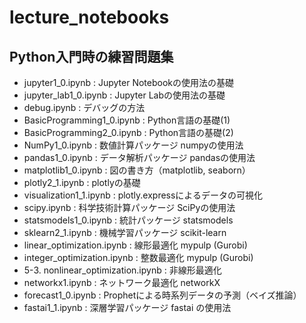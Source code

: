 # lecture_notebooks
## Python入門時の練習問題集

* jupyter1_0.ipynb  : Jupyter Notebookの使用法の基礎
* jupyter_lab1_0.ipynb  : Jupyter Labの使用法の基礎
* debug.ipynb : デバッグの方法
* BasicProgramming1_0.ipynb : Python言語の基礎(1)
* BasicProgramming2_0.ipynb : Python言語の基礎(2) 
* NumPy1_0.ipynb	: 数値計算パッケージ numpyの使用法
* pandas1_0.ipynb : データ解析パッケージ pandasの使用法
* matplotlib1_0.ipynb	: 図の書き方（matplotlib, seaborn）
* plotly2_1.ipynb : plotlyの基礎
* visualization1_1.ipynb : plotly.expressによるデータの可視化
* scipy.ipynb : 科学技術計算パッケージ SciPyの使用法
* statsmodels1_0.ipynb : 統計パッケージ statsmodels
* sklearn2_1.ipynb : 機械学習パッケージ scikit-learn
* linear_optimization.ipynb	: 線形最適化 mypulp (Gurobi) 
* integer_optimization.ipynb : 整数最適化 mypulp (Gurobi) 	
* 5-3. nonlinear_optimization.ipynb : 非線形最適化 
* networkx1.ipynb	: ネットワーク最適化 networkX
* forecast1_0.ipynb : Prophetによる時系列データの予測（ベイズ推論）
* fastai1_1.ipynb : 深層学習パッケージ fastai の使用法
